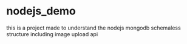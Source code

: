 # nodejs_demo

this is a project made to understand the nodejs mongodb schemaless structure including image upload api
